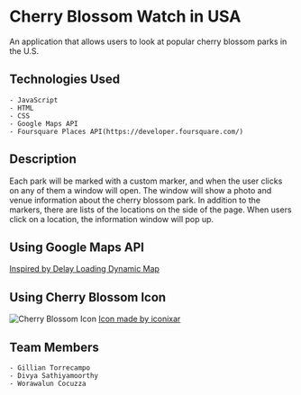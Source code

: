 # Cherry Blossom Watch in USA

An application that allows users to look at popular cherry blossom parks in the U.S.

## Technologies Used

    - JavaScript
    - HTML
    - CSS
    - Google Maps API
    - Foursquare Places API(https://developer.foursquare.com/)

## Description

Each park will be marked with a custom marker, and when the user clicks on any of them a window will open. The window will show a photo and venue information about the cherry blossom park. 
In addition to the markers, there are lists of the locations on the side of the page. When users click on a location, the information window will pop up.

## Using Google Maps API

[Inspired by Delay Loading Dynamic Map](https://developers.google.com/maps/documentation/javascript/examples/programmatic-load-button#maps_programmatic_load_button-javascript)

## Using Cherry Blossom Icon

![Cherry Blossom Icon](https://image.flaticon.com/icons/png/32/4388/4388647.png) [Icon made by iconixar](https://www.flaticon.com/packs/spring-296)

## Team Members

    - Gillian Torrecampo
    - Divya Sathiyamoorthy
    - Worawalun Cocuzza
